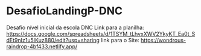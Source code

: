# DesafioLandingP-DNC
Desafio nível inicial da escola DNC
Link para a planilha: https://docs.google.com/spreadsheets/d/1TSYM_tLhvxXWV2YkyKT_Ea0t_SdEt9nIz1u5IKuz880/edit?usp=sharing
link para o Site: https://wondrous-raindrop-4bf433.netlify.app/

